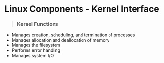 # Linux Components - Kernel Interface

> ### **Kernel Functions**
- Manages creation, scheduling, and termination of processes
- Manages allocation and deallocation of memory
- Manages the filesystem 
- Performs error handling 
- Manages system I/O 